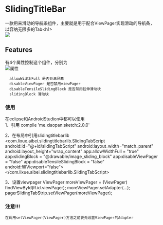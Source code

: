 
SlidingTitleBar
===================================
  一款用来滑动的导航条组件，主要就是用于配合ViewPager实现滑动的导航条，以容纳无限多的Tab\<h1\><br />
 ![](https://github.com/heavenxue/SlidingTitleBar/raw/master/docs/截图.png)

Features
-----------------------------------
  有4个属性控制这个组件，分别为<br />
  ![属性](https://github.com/heavenxue/SlidingTitleBar/raw/master/docs/attr.png "属性")

      allowWidthFull 是否充满屏幕
      disableViewPager 是否禁用viewPager
      disableTensileSlidingBlock 是否禁用拉伸滑动块
      slidingBlock 滑动块
  
### 使用
  在eclipse和AndroidStudion中都可以使用<br />
  1、引用
      compile 'me.xiaopan:sketch:2.0.0'

  2、在布局中引用slidingtitlebarlib
      <com.lixue.aibei.slidingtitlebarlib.SlidingTabScript
                android:id="@+id/slidingTabScript"
                android:layout_width="match_parent"
                android:layout_height="wrap_content"
                app:allowWidthFull = "true"
                app:slidingBlock = "@drawable/image_sliding_block"
                app:disableViewPager = "false"
                app:disableTensileSlidingBlock = "false"
                android:fillViewport="false">
                <LinearLayout
                    android:layout_width="wrap_content"
                    android:layout_height="wrap_content">
                    <TextView style="@style/text_slidingTabTitle" android:text="排行"></TextView>
                    <TextView style="@style/text_slidingTabTitle" android:text="精品"></TextView>
                    <TextView style="@style/text_slidingTabTitle" android:text="分类"></TextView>
                    <TextView style="@style/text_slidingTabTitle" android:text="管理"></TextView>
                </LinearLayout>
          </com.lixue.aibei.slidingtitlebarlib.SlidingTabScript>

   3、设置viewpager
    ViewPager moreViewPager = (ViewPager) findViewById(R.id.viewPager);
    moreViewPager.setAdapter(...);
    pagerSlidingTabStrip.setViewPager(moreViewPager);


### 注意!!!
    在调用setViewPager(ViewPager)方法之前要先设置ViewPager的Adapter
        
